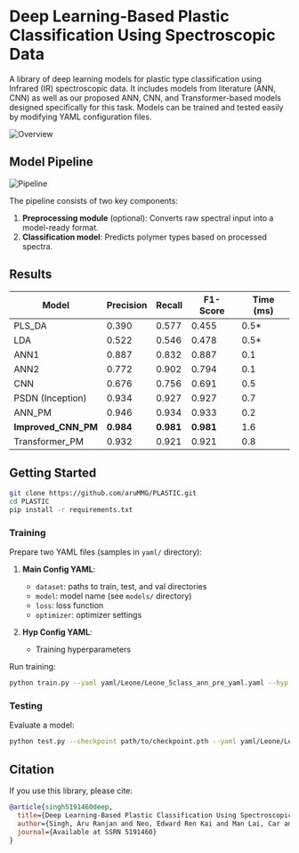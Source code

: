 # Deep Learning-Based Plastic Classification Using Spectroscopic Data

A library of deep learning models for plastic type classification using Infrared (IR) spectroscopic data. It includes models from literature (ANN, CNN) as well as our proposed ANN, CNN, and Transformer-based models designed specifically for this task. Models can be trained and tested easily by modifying YAML configuration files.

![Overview](https://github.com/aruMMG/PLASTIC/blob/main/asset/overview.jpg?raw=true)

## Model Pipeline

![Pipeline](https://github.com/aruMMG/PLASTIC/blob/main/asset/pipeline.jpg?raw=true)

The pipeline consists of two key components:
1. **Preprocessing module** (optional): Converts raw spectral input into a model-ready format.
2. **Classification model**: Predicts polymer types based on processed spectra.

## Results

| Model                | Precision | Recall | F1-Score | Time (ms) |
|---------------------|-----------|--------|----------|-----------|
| PLS_DA              | 0.390     | 0.577  | 0.455    | 0.5*      |
| LDA                 | 0.522     | 0.546  | 0.478    | 0.5*      |
| ANN1                | 0.887     | 0.832  | 0.887    | 0.1       |
| ANN2                | 0.772     | 0.902  | 0.794    | 0.1       |
| CNN                 | 0.676     | 0.756  | 0.691    | 0.5       |
| PSDN (Inception)    | 0.934     | 0.927  | 0.927    | 0.7       |
| ANN_PM              | 0.946     | 0.934  | 0.933    | 0.2       |
| **Improved_CNN_PM** | **0.984** | **0.981** | **0.981** | 1.6    |
| Transformer_PM      | 0.932     | 0.921  | 0.921    | 0.8       |

## Getting Started

```bash
git clone https://github.com/aruMMG/PLASTIC.git
cd PLASTIC
pip install -r requirements.txt
```

### Training

Prepare two YAML files (samples in `yaml/` directory):

1. **Main Config YAML**:
   - `dataset`: paths to train, test, and val directories  
   - `model`: model name (see `models/` directory)  
   - `loss`: loss function  
   - `optimizer`: optimizer settings

2. **Hyp Config YAML**:
   - Training hyperparameters

Run training:

```bash
python train.py --yaml yaml/Leone/Leone_5class_ann_pre_yaml.yaml --hyp yaml/Leone/Leone_ann_hyp.yaml
```

### Testing

Evaluate a model:

```bash
python test.py --checkpoint path/to/checkpoint.pth --yaml yaml/Leone/Leone_5class_ann_pre_yaml.yaml --hyp yaml/Leone/Leone_ann_hyp.yaml
```

## Citation

If you use this library, please cite:

```bibtex
@article{singh5191460deep,
  title={Deep Learning-Based Plastic Classification Using Spectroscopic Data},
  author={Singh, Aru Ranjan and Neo, Edward Ren Kai and Man Lai, Car and Rahman, Hasina and Hazra, Sumit and Coles, Stuart R and Peijs, Ton and Debattista, Kurt},
  journal={Available at SSRN 5191460}
}
```
